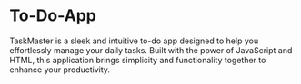 # To-Do-App
TaskMaster is a sleek and intuitive to-do app designed to help you effortlessly manage your daily tasks. Built with the power of JavaScript and HTML, this application brings simplicity and functionality together to enhance your productivity.
